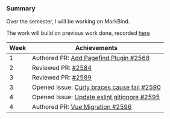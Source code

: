 ### Summary

Over the semester, I will be working on MarkBind.

The work will build on previous work done, recorded [here](https://docs.google.com/document/d/1PjA6jfa7G_ZNjc8zSWi1hVSMmhbrGUY95k0ytyDCo-Y/edit?usp=sharing)


| Week | Achievements |
| ---- | ------------ |
| 1 | Authored PR: [Add Pagefind Plugin #2568](https://github.com/MarkBind/markbind/pull/2568) |
| 2 | Reviewed PR: [#2584](https://github.com/MarkBind/markbind/pull/2584) |
| 3 | Reviewed PR: [#2589](https://github.com/MarkBind/markbind/pull/2589) |
| 3 | Opened Issue: [Curly braces cause fail #2590](https://github.com/MarkBind/markbind/issues/2590) |
| 4 | Opened Issue: [Update eslint gitignore #2595](https://github.com/MarkBind/markbind/issues/2595) |
| 4 | Authored PR: [Vue Migration #2596](https://github.com/MarkBind/markbind/pull/2596) |